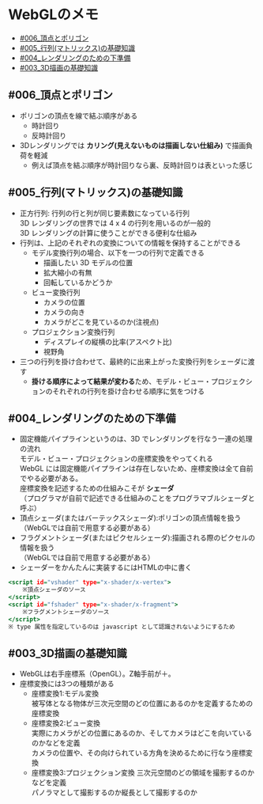 # WebGLのメモ

- [#006_頂点とポリゴン](#006_頂点とポリゴン)
- [#005_行列(マトリックス)の基礎知識](#005_行列(マトリックス)の基礎知識)
- [#004_レンダリングのための下準備](#004_レンダリングのための下準備)
- [#003_3D描画の基礎知識](#003_3D描画の基礎知識)

## #006_頂点とポリゴン

- ポリゴンの頂点を線で結ぶ順序がある
  - 時計回り
  - 反時計回り
- 3Dレンダリングでは **カリング(見えないものは描画しない仕組み)** で描画負荷を軽減
  - 例えば頂点を結ぶ順序が時計回りなら裏、反時計回りは表といった感じ

## #005_行列(マトリックス)の基礎知識

- 正方行列: 行列の行と列が同じ要素数になっている行列  
  3D レンダリングの世界では 4 x 4 の行列を用いるのが一般的  
  3D レンダリングの計算に使うことができる便利な仕組み
- 行列は、上記のそれぞれの変換についての情報を保持することができる
  - モデル変換行列の場合、以下を一つの行列で定義できる
    - 描画したい 3D モデルの位置
    - 拡大縮小の有無
    - 回転しているかどうか
  - ビュー変換行列
    - カメラの位置
    - カメラの向き
    - カメラがどこを見ているのか(注視点)
  - プロジェクション変換行列
    - ディスプレイの縦横の比率(アスペクト比)
    - 視野角
- 三つの行列を掛け合わせて、最終的に出来上がった変換行列をシェーダに渡す
  - **掛ける順序によって結果が変わる**ため、モデル・ビュー・プロジェクションのそれぞれの行列を掛け合わせる順序に気をつける

## #004_レンダリングのための下準備
- 固定機能パイプラインというのは、3D でレンダリングを行なう一連の処理の流れ  
モデル・ビュー・プロジェクションの座標変換をやってくれる  
WebGL には固定機能パイプラインは存在しないため、座標変換は全て自前でやる必要がある。  
座標変換を記述するための仕組みこそが **シェーダ**  
（プログラマが自前で記述できる仕組みのことをプログラマブルシェーダと呼ぶ）
- 頂点シェーダ(またはバーテックスシェーダ):ポリゴンの頂点情報を扱う  
（WebGLでは自前で用意する必要がある）
- フラグメントシェーダ(またはピクセルシェーダ):描画される際のピクセルの情報を扱う  
（WebGLでは自前で用意する必要がある）
- シェーダーをかんたんに実装するにはHTMLの中に書く

``` sample.html
<script id="vshader" type="x-shader/x-vertex">
    ※頂点シェーダのソース
</script>
<script id="fshader" type="x-shader/x-fragment">
    ※フラグメントシェーダのソース
</script>
※ type 属性を指定しているのは javascript として認識されないようにするため
```

## #003_3D描画の基礎知識
- WebGLは右手座標系（OpenGL）。Z軸手前が＋。
- 座標変換には3つの種類がある
  - 座標変換1:モデル変換  
被写体となる物体が三次元空間のどの位置にあるのかを定義するための座標変換
  - 座標変換2:ビュー変換  
実際にカメラがどの位置にあるのか、そしてカメラはどこを向いているのかなどを定義  
カメラの位置や、その向けられている方角を決めるために行なう座標変換  
  - 座標変換3:プロジェクション変換
三次元空間のどの領域を撮影するのかなどを定義  
パノラマとして撮影するのか縦長として撮影するのか
